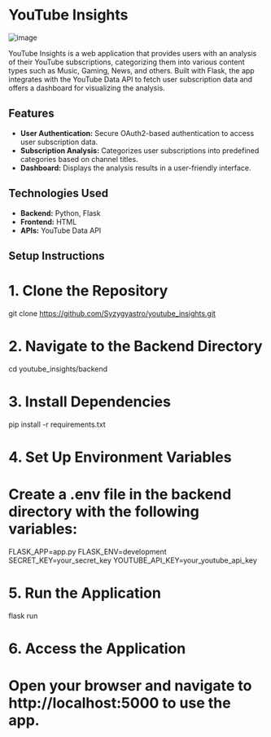 
# YouTube Insights    
  ![image](https://github.com/user-attachments/assets/a8c4d640-d90e-41bc-8621-0a2e8bf22f41)



YouTube Insights is a web application that provides users with an analysis of their YouTube subscriptions, categorizing them into various content types such as Music, Gaming, News, and others. Built with Flask, the app integrates with the YouTube Data API to fetch user subscription data and offers a dashboard for visualizing the analysis.

## Features

- **User Authentication:** Secure OAuth2-based authentication to access user subscription data.
- **Subscription Analysis:** Categorizes user subscriptions into predefined categories based on channel titles.
- **Dashboard:** Displays the analysis results in a user-friendly interface.

## Technologies Used

- **Backend:** Python, Flask
- **Frontend:** HTML
- **APIs:** YouTube Data API

## Setup Instructions

# 1. Clone the Repository
git clone https://github.com/Syzygyastro/youtube_insights.git

# 2. Navigate to the Backend Directory
cd youtube_insights/backend

# 3. Install Dependencies
pip install -r requirements.txt

# 4. Set Up Environment Variables
# Create a .env file in the backend directory with the following variables:
FLASK_APP=app.py
FLASK_ENV=development
SECRET_KEY=your_secret_key
YOUTUBE_API_KEY=your_youtube_api_key

# 5. Run the Application
flask run

# 6. Access the Application
# Open your browser and navigate to http://localhost:5000 to use the app.
